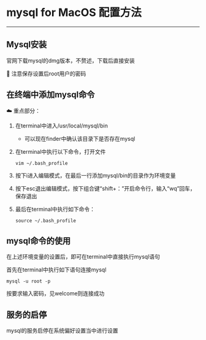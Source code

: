 # mysql for MacOS 配置方法

---

## Mysql安装

官网下载mysql的dmg版本，不赘述，下载后直接安装

🙋 注意保存设置后root用户的密码

## 在终端中添加mysql命令

☁️ 重点部分：

1. 在terminal中进入/usr/local/mysql/bin

   * 可以现在finder中确认该目录下是否存在mysql

2. 在terminal中执行以下命令，打开文件

   ```
   vim ~/.bash_profile
   ```

3. 按下i进入编辑模式，在最后一行添加mysql/bin的目录作为环境变量

4. 按下esc退出编辑模式，按下组合键“shift+：”开启命令行，输入“wq”回车，保存退出

5. 最后在terminal中执行如下命令：

   ```
   source ~/.bash_profile
   ```

## mysql命令的使用

在上述环境变量的设置后，即可在terminal中直接执行mysql语句

首先在terminal中执行如下语句连接mysql

```
mysql -u root -p
```

按要求输入密码，见welcome则连接成功

## 服务的启停

mysql的服务启停在系统偏好设置当中进行设置